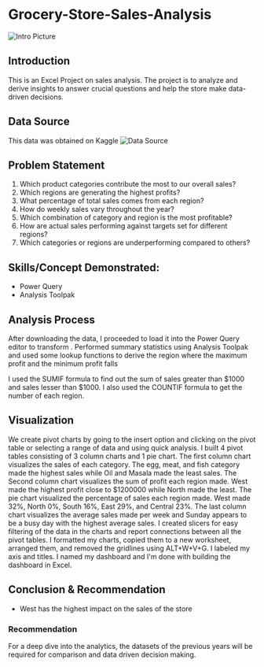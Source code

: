 # Grocery-Store-Sales-Analysis

![Intro Picture](https://github.com/AdebesinGrace/Grocery-Store-Sales-Analysis/assets/161143562/28dce9a5-4224-4449-8a29-0c814f56acc3)


## Introduction 
This is an Excel Project on sales analysis. The project is to analyze and derive insights to answer crucial questions and help the store make data-driven decisions.


## Data Source
This data was obtained on Kaggle
![Data Source](https://github.com/AdebesinGrace/Grocery-Store-Sales-Analysis/assets/161143562/5c2aadc5-890d-405f-84d4-17f933522680)


## Problem Statement
1.	Which product categories contribute the most to our overall sales?
2.	Which regions are generating the highest profits?
3.	What percentage of total sales comes from each region?
4.	How do weekly sales vary throughout the year?
5.	Which combination of category and region is the most profitable?
6.	How are actual sales performing against targets set for different regions?
7.	Which categories or regions are underperforming compared to others?

## Skills/Concept Demonstrated:
- Power Query
- Analysis Toolpak  

## Analysis Process
After downloading the data, I proceeded to load it into the Power Query editor  to transform .
Performed summary statistics using Analysis Toolpak and used some lookup functions to derive the region where the maximum profit and the minimum profit falls 


I used the SUMIF formula to find out the sum of sales greater than $1000 and sales lesser than $1000. I also used the COUNTIF formula to get the number of each region.

## Visualization 
We create pivot charts by going to the insert option and clicking on the pivot table or selecting a range of data and using quick analysis. I built 4 pivot tables consisting of 3 column charts and 1 pie chart.
The first column chart visualizes the sales of each category. The egg, meat, and fish category made the highest sales while Oil and Masala made the least sales. The Second column chart visualizes the sum of profit each region made. West made the highest profit close to $1200000 while North made the least.  The pie chart visualized the percentage of sales each region made. West made 32%, North 0%, South 16%, East 29%, and Central 23%. The last column chart visualizes the average sales made per week and Sunday appears to be a busy day with the highest average sales. I created slicers for easy filtering of the data in the charts and report connections between all the pivot tables. I formatted my charts, copied them to a new worksheet, arranged them, and removed the gridlines using ALT+W+V+G. I labeled my axis and titles. I named my dashboard and I'm done with building the dashboard in Excel.




## Conclusion & Recommendation
- West has the highest impact on the sales of the store

### Recommendation
For a deep dive into the analytics, the datasets of the previous years will be required for comparison and data driven decision making.
